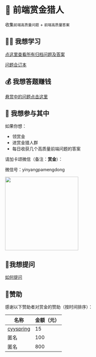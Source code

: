 # 🥷 前端赏金猎人

收集`前端高质量问题` + `前端高质量答案`

## 👩‍🎓 我想学习

[点这里查看所有归档问题及答案](https://github.com/BetaSu/fe-hunter/issues?q=is%3Aissue+is%3Aclosed)

[问题合订本](https://fe-cool.github.io/hunter/)

## 💰 我想答题赚钱

[悬赏中的问题点击这里](https://github.com/BetaSu/fe-hunter/issues)

## 🙋 我想参与其中

如果你想：

- 领赏金
- 进赏金猎人群
- 每日收获几个高质量前端问题的答案

请加卡颂微信（备注：**赏金**）：

微信号：yinyangpamengdong

<img width="240" height="240" src = 'https://s3.bmp.ovh/imgs/2022/03/ce28b3b7a0c38a7b.png' />
     
## 🤔我想提问

[如何提问](https://github.com/BetaSu/fe-hunter/wiki/How-to-ask)

## 👨赞助

感谢以下赞助者对赏金的赞助（按时间排序）：

名称 | 金额（元）
---- | ---
[cyyspring](https://github.com/cyyspring) | 15
匿名 |  100
匿名 |  800
